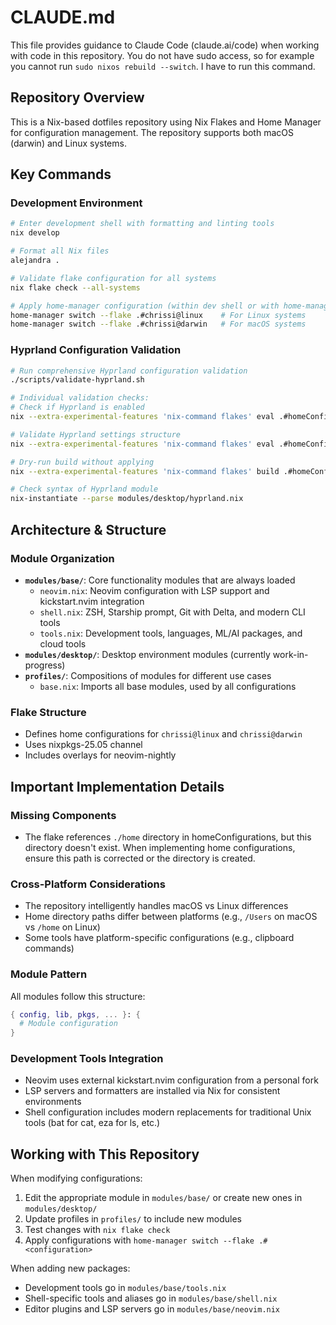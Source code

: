 # CLAUDE.md

This file provides guidance to Claude Code (claude.ai/code) when working with code in this repository.
You do not have sudo access, so for example you cannot run `sudo nixos rebuild --switch`. I have to run this command.

## Repository Overview

This is a Nix-based dotfiles repository using Nix Flakes and Home Manager for configuration management. The repository supports both macOS (darwin) and Linux systems.

## Key Commands

### Development Environment

```bash
# Enter development shell with formatting and linting tools
nix develop

# Format all Nix files
alejandra .

# Validate flake configuration for all systems
nix flake check --all-systems

# Apply home-manager configuration (within dev shell or with home-manager installed)
home-manager switch --flake .#chrissi@linux    # For Linux systems
home-manager switch --flake .#chrissi@darwin   # For macOS systems
```

### Hyprland Configuration Validation

```bash
# Run comprehensive Hyprland configuration validation
./scripts/validate-hyprland.sh

# Individual validation checks:
# Check if Hyprland is enabled
nix --extra-experimental-features 'nix-command flakes' eval .#homeConfigurations."chrissi@linux".config.wayland.windowManager.hyprland.enable

# Validate Hyprland settings structure
nix --extra-experimental-features 'nix-command flakes' eval .#homeConfigurations."chrissi@linux".config.wayland.windowManager.hyprland.settings

# Dry-run build without applying
nix --extra-experimental-features 'nix-command flakes' build .#homeConfigurations."chrissi@linux".activationPackage --dry-run

# Check syntax of Hyprland module
nix-instantiate --parse modules/desktop/hyprland.nix
```

## Architecture & Structure

### Module Organization

- **`modules/base/`**: Core functionality modules that are always loaded
  - `neovim.nix`: Neovim configuration with LSP support and kickstart.nvim integration
  - `shell.nix`: ZSH, Starship prompt, Git with Delta, and modern CLI tools
  - `tools.nix`: Development tools, languages, ML/AI packages, and cloud tools
- **`modules/desktop/`**: Desktop environment modules (currently work-in-progress)
- **`profiles/`**: Compositions of modules for different use cases
  - `base.nix`: Imports all base modules, used by all configurations

### Flake Structure

- Defines home configurations for `chrissi@linux` and `chrissi@darwin`
- Uses nixpkgs-25.05 channel
- Includes overlays for neovim-nightly

## Important Implementation Details

### Missing Components

- The flake references `./home` directory in homeConfigurations, but this directory doesn't exist. When implementing home configurations, ensure this path is corrected or the directory is created.

### Cross-Platform Considerations

- The repository intelligently handles macOS vs Linux differences
- Home directory paths differ between platforms (e.g., `/Users` on macOS vs `/home` on Linux)
- Some tools have platform-specific configurations (e.g., clipboard commands)

### Module Pattern

All modules follow this structure:

```nix
{ config, lib, pkgs, ... }: {
  # Module configuration
}
```

### Development Tools Integration

- Neovim uses external kickstart.nvim configuration from a personal fork
- LSP servers and formatters are installed via Nix for consistent environments
- Shell configuration includes modern replacements for traditional Unix tools (bat for cat, eza for ls, etc.)

## Working with This Repository

When modifying configurations:

1. Edit the appropriate module in `modules/base/` or create new ones in `modules/desktop/`
2. Update profiles in `profiles/` to include new modules
3. Test changes with `nix flake check`
4. Apply configurations with `home-manager switch --flake .#<configuration>`

When adding new packages:

- Development tools go in `modules/base/tools.nix`
- Shell-specific tools and aliases go in `modules/base/shell.nix`
- Editor plugins and LSP servers go in `modules/base/neovim.nix`
